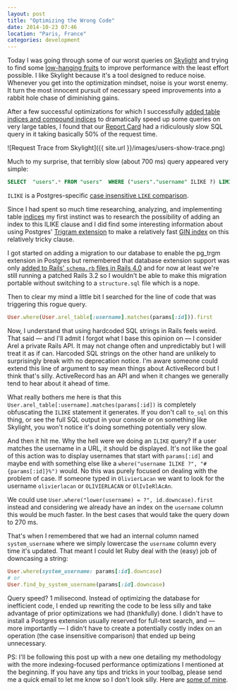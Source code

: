 ```yaml
---
layout: post
title: "Optimizing the Wrong Code"
date: 2014-10-23 07:46
location: "Paris, France"
categories: development
---
```

Today I was going through some of our worst queries on [Skylight](http://www.skylight.io/r/YNE-Q1twTyT-) and trying to find some [low-hanging fruits](http://en.wiktionary.org/wiki/low-hanging_fruit) to improve performance with the least effort possible. I like Skylight because it's a tool designed to reduce noise. Whenever you get into the optimization mindset, noise is your worst enemy. It turn the most innocent pursuit of necessary speed improvements into a rabbit hole chase of diminishing gains.

After a few successful optimizations for which I successfully [added table indices and compound indices](https://tomafro.net/2009/08/using-indexes-in-rails-choosing-additional-indexes) to dramatically speed up some queries on very large tables, I found that our [Report Card](http://codeschool.com/users/olivierlacan) had a ridiculously slow SQL query in it taking basically 50% of the request time.

![Request Trace from Skylight]({{ site.url }}/images/users-show-trace.png)

Much to my surprise, that terribly slow (about 700 ms) query appeared very simple:

```sql
SELECT  "users".* FROM "users"  WHERE ("users"."username" ILIKE ?) LIMIT 1
```

`ILIKE` is a Postgres-specific [case insensitive `LIKE` comparison](http://www.postgresql.org/docs/9.3/static/functions-matching.html).

Since I had spent so much time researching, analyzing, and implementing table [indices](http://english.stackexchange.com/a/3126) my first instinct was to research the possibility of adding an index to this ILIKE clause and I did find some interesting information about using Postgres' [Trigram extension](http://www.postgresql.org/docs/9.1/static/pgtrgm.html) to make a relatively fast [GIN index](http://www.postgresql.org/docs/9.3/static/gin-intro.html) on this relatively tricky clause.

I got started on adding a migration to our database to enable the pg_trgm extension in Postgres but remembered that database extension support was only [added to Rails' `schema.rb` files in Rails 4.0](https://github.com/rails/rails/pull/9203) and for now at least we're still running a patched Rails 3.2 so I wouldn't be able to make this migration portable without switching to a `structure.sql` file which is a nope.

Then to clear my mind a little bit I searched for the line of code that was triggering this rogue query.

```ruby
User.where(User.arel_table[:username].matches(params[:id])).first
```

Now, I understand that using hardcoded SQL strings in Rails feels weird. That said — and I'll admit I forgot what I base this opinion on — I consider Arel a private Rails API. It may not change often and unpredictably but I will treat it as if can. Harcoded SQL strings on the other hand are unlikely to surprisingly break with no deprecation notice. I'm aware someone could extend this line of argument to say mean things about ActiveRecord but I think that's silly. ActiveRecord has an API and when it changes we generally tend to hear about it ahead of time.

What really bothers me here is that this `User.arel_table[:username].matches(params[:id])` is completely obfuscating the `ILIKE` statement it generates. If you don't call `to_sql` on this thing, or see the full SQL output in your console or on something like Skylight, you won't notice it's doing something potentially very slow.

And then it hit me. Why the hell were we doing an `ILIKE` query? If a user matches the username in a URL, it should be displayed. It's not like the goal of this action was to display usernames that start with `params[:id]` and maybe end with something else like a `where("username ILIKE ?", "#{params[:id]}%")` would. No this was purely focused on dealing with the problem of case. If someone typed in `OlivierLacan` we want to look for the username `olivierlacan` or `OLIVIERLACAN` or `OlIvIeRlAcAn`.

We could use `User.where("lower(username) = ?", id.downcase).first` instead and considering we already have an index on the `username` column this would be much faster. In the best cases that would take the query down to 270 ms.

That's when I remembered that we had an internal column named `system_username` where we simply lowercase the `username` column every time it's updated. That meant I could let Ruby deal with the (easy) job of downcasing a string:

```ruby
User.where(system_username: params[:id].downcase)
# or
User.find_by_system_username(params[:id].downcase)
```

Query speed? 1 milisecond. Instead of optimizing the database for inefficient code, I ended up rewriting the code to be less silly and take advantage of prior optimizations we had (thankfully) done. I didn't have to install a Postgres extension usually reserved for full-text search, and — more importantly — I didn't have to create a potentially costly index on an operation (the case insensitive comparison) that ended up being unnecessary.

PS: I'll be following this post up with a new one detailing my methodology with the more indexing-focused performance optimizations I mentioned at the beginning. If you have any tips and tricks in your toolbag, please send me a quick email to let me know so I don't look silly. Here are [some of mine](https://gist.github.com/olivierlacan/dc56a96bb2fd3742db5b).
